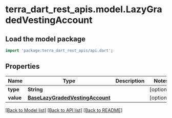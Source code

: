 # terra_dart_rest_apis.model.LazyGradedVestingAccount

## Load the model package
```dart
import 'package:terra_dart_rest_apis/api.dart';
```

## Properties
Name | Type | Description | Notes
------------ | ------------- | ------------- | -------------
**type** | **String** |  | [optional] 
**value** | [**BaseLazyGradedVestingAccount**](BaseLazyGradedVestingAccount.md) |  | [optional] 

[[Back to Model list]](../README.md#documentation-for-models) [[Back to API list]](../README.md#documentation-for-api-endpoints) [[Back to README]](../README.md)


